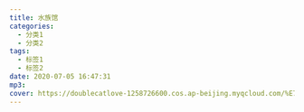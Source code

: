 ```yaml
---
title: 水族馆
categories:
  - 分类1
  - 分类2
tags:
  - 标签1
  - 标签2
date: 2020-07-05 16:47:31
mp3:
cover: https://doublecatlove-1258726600.cos.ap-beijing.myqcloud.com/%E7%8C%AB%E7%8C%AB/%E6%B0%B4%E6%97%8F%E9%A6%86/%E6%B0%B4%E6%97%8F%E9%A6%861.jpg
---
```

